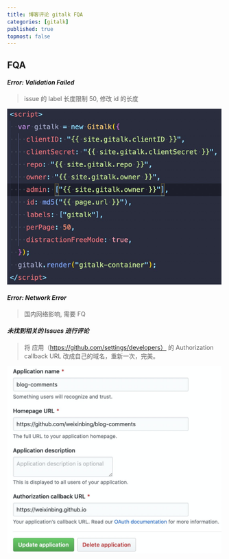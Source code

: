 ```yaml
---
title: 博客评论 gitalk FQA
categories: [gitalk]
published: true
topmost: false
---
```


## FQA

#### _Error: Validation Failed_

> issue 的 label 长度限制 50, 修改 id 的长度

<img src="/images/blog/2020-04-30-博客评论%20gitalk/2020-04-30-14-43-33.png" width="500" />

#### _Error: Network Error_

> 国内网络影响, 需要 FQ

#### _未找到相关的 Issues 进行评论_

> 将 应用（https://github.com/settings/developers） 的 Authorization callback URL 改成自己的域名，重新一次，完美。

<img src="/images/blog/2020-04-30-博客评论%20gitalk/2020-04-30-14-33-15.png" width="500" />
